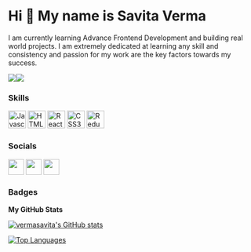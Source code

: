 Hi 👋 My name is Savita Verma
==========================

I am currently learning Advance Frontend Development and building real world projects. I am extremely dedicated at learning any skill and consistency and passion for my work are the key factors towards my success.

<a href="https://www.twitter.com/say_saver" target="_blank"><img
src="https://img.shields.io/twitter/follow/say_saver?logo=twitter&style=for-the-badge&color=0891b2&labelColor=1c1917"
/></a><a href="https://www.github.com/vermasavita" target="_blank"><img
src="https://img.shields.io/github/followers/vermasavita?logo=github&style=for-the-badge&color=0891b2&labelColor=1c1917" /></a>

### Skills

<p align="left">
   <img src="https://raw.githubusercontent.com/danielcranney/readme-generator/main/public/icons/skills/javascript-colored.svg" width="36" height="36" alt="Javascript" />
   <img src="https://raw.githubusercontent.com/danielcranney/readme-generator/main/public/icons/skills/html5-colored.svg" width="36" height="36" alt="HTML5" />
   <img src="https://raw.githubusercontent.com/danielcranney/readme-generator/main/public/icons/skills/react-colored.svg" width="36" height="36" alt="React" />
   <img src="https://raw.githubusercontent.com/danielcranney/readme-generator/main/public/icons/skills/css3-colored.svg" width="36" height="36" alt="CSS3" />
   <img src="https://raw.githubusercontent.com/danielcranney/readme-generator/main/public/icons/skills/redux-colored.svg" width="36" height="36" alt="Redux" />
   
</p>

### Socials

<p align="left"> 
   <a href="https://www.twitter.com/say_saver" target="_blank"><img src="https://raw.githubusercontent.com/danielcranney/readme-generator/main/public/icons/socials/twitter.svg" width="32" height="32" /></a>
  <a href="https://savitaverma.hashnode.dev/" target="_blank"><img src="https://raw.githubusercontent.com/danielcranney/readme-generator/main/public/icons/socials/hashnode.svg" width="32" height="32" /></a> 
  <a href="https://www.linkedin.com/in/svitaverma" target="_blank"><img src="https://raw.githubusercontent.com/danielcranney/readme-generator/main/public/icons/socials/linkedin.svg" width="32" height="32" /></a> 
</p>

### Badges

<b>My GitHub Stats</b>

<a href="http://www.github.com/vermasavita"><img src="https://github-readme-stats.vercel.app/api?username=vermasavita&show_icons=true&hide=&count_private=true&title_color=0891b2&text_color=ffffff&icon_color=0891b2&bg_color=1c1917&hide_border=true&show_icons=true" alt="vermasavita's GitHub stats" /></a>

<a href="https://github.com/vermasavita" align="left"><img src="https://github-readme-stats.vercel.app/api/top-langs/?username=vermasavita&langs_count=10&title_color=0891b2&text_color=ffffff&icon_color=0891b2&bg_color=1c1917&hide_border=true&locale=en&custom_title=Top%20%Languages" alt="Top Languages" /></a>
